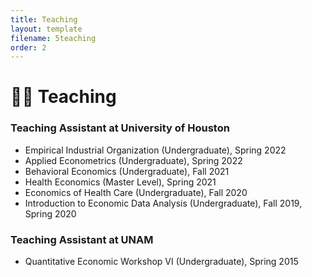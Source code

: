 ```yaml
---
title: Teaching
layout: template
filename: 5teaching
order: 2
--- 
```


# :man_teacher: Teaching
### Teaching Assistant at University of Houston
- Empirical Industrial Organization (Undergraduate), Spring 2022
- Applied Econometrics (Undergraduate), Spring 2022
- Behavioral Economics (Undergraduate), Fall 2021
- Health Economics (Master Level), Spring 2021
- Economics of Health Care (Undergraduate), Fall 2020
- Introduction to Economic Data Analysis (Undergraduate), Fall 2019, Spring 2020

### Teaching Assistant at UNAM
- Quantitative Economic Workshop VI (Undergraduate), Spring 2015

